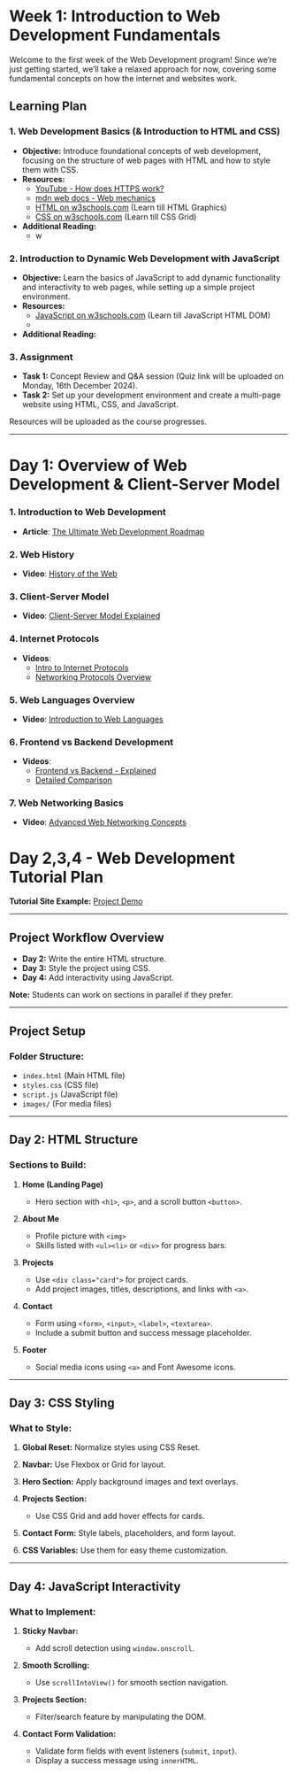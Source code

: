 # Week 1: Introduction to Web Development Fundamentals

Welcome to the first week of the Web Development program! Since we’re just getting started, we’ll take a relaxed approach for now, covering some fundamental concepts on how the internet and websites work.

## Learning Plan

### 1. Web Development Basics (& Introduction to HTML and CSS)

- **Objective:** Introduce foundational concepts of web development, focusing on the structure of web pages with HTML and how to style them with CSS.
- **Resources:**
  - [YouTube - How does HTTPS work?](https://www.youtube.com/watch?v=j9QmMEWmcfo)
  - [mdn web docs - Web mechanics](https://developer.mozilla.org/en-US/docs/Learn/Common_questions/Web_mechanics)
  - [HTML on w3schools.com](https://www.w3schools.com/html/default.asp) (Learn till HTML Graphics)
  - [CSS on w3schools.com](https://www.w3schools.com/css/default.asp) (Learn till CSS Grid)
- **Additional Reading:**
  - w

### 2. Introduction to Dynamic Web Development with JavaScript

- **Objective:** Learn the basics of JavaScript to add dynamic functionality and interactivity to web pages, while setting up a simple project environment.
- **Resources:**
  - [JavaScript on w3schools.com](https://www.w3schools.com/js/default.asp) (Learn till JavaScript HTML DOM)
  - 
- **Additional Reading:**

### 3. Assignment

- **Task 1:** Concept Review and Q&A session (Quiz link will be uploaded on Monday, 16th December 2024).
- **Task 2:** Set up your development environment and create a multi-page website using HTML, CSS, and JavaScript.

Resources will be uploaded as the course progresses.

---

# **Day 1: Overview of Web Development & Client-Server Model**  

### **1. Introduction to Web Development**  
- **Article**: [The Ultimate Web Development Roadmap](https://www.browserstack.com/guide/web-development-roadmap)  

### **2. Web History**  
- **Video**: [History of the Web](https://youtu.be/wlYjSThvtew?si=zBpjKf2WwSZ9ZsvA)  

### **3. Client-Server Model**  
- **Video**: [Client-Server Model Explained](https://youtu.be/L5BlpPU_muY?si=xOWBUEOaXY5V17AV)  

### **4. Internet Protocols**  
- **Videos**:  
  - [Intro to Internet Protocols](https://youtu.be/3NDhETVfrp0?si=nb_owwLTxb1YuhTD)  
  - [Networking Protocols Overview](https://youtu.be/P6SZLcGE4us?si=DzW5ooxpABO8LE2z)  

### **5. Web Languages Overview**  
- **Video**: [Introduction to Web Languages](https://youtu.be/5YDVJaItmaY?si=YrJ2RDYVtb8fFEF0)  

### **6. Frontend vs Backend Development**  
- **Videos**:  
  - [Frontend vs Backend - Explained](https://youtu.be/WG5ikvJ2TKA?si=xyraeDVVauTw4wg7)  
  - [Detailed Comparison](https://youtu.be/XBu54nfzxAQ?si=JsfA9hXfNyHAMpGd)  

### **7. Web Networking Basics**  
- **Video**: [Advanced Web Networking Concepts](https://youtu.be/2JYT5f2isg4?si=fbQDGIJF_bIyXuGs)  


# **Day 2,3,4 - Web Development Tutorial Plan**  

**Tutorial Site Example:** [Project Demo](https://delightful-longma-ac1459.netlify.app/)  

---

## **Project Workflow Overview**  

- **Day 2:** Write the entire HTML structure.  
- **Day 3:** Style the project using CSS.  
- **Day 4:** Add interactivity using JavaScript.  

**Note:** Students can work on sections in parallel if they prefer.  

---

## **Project Setup**  

### **Folder Structure:**  
- `index.html` (Main HTML file)  
- `styles.css` (CSS file)  
- `script.js` (JavaScript file)  
- `images/` (For media files)  

---

## **Day 2: HTML Structure**  

### **Sections to Build:**  

1. **Home (Landing Page)**  
   - Hero section with `<h1>`, `<p>`, and a scroll button `<button>`.  

2. **About Me**  
   - Profile picture with `<img>`  
   - Skills listed with `<ul><li>` or `<div>` for progress bars.  

3. **Projects**  
   - Use `<div class="card">` for project cards.  
   - Add project images, titles, descriptions, and links with `<a>`.  

4. **Contact**  
   - Form using `<form>`, `<input>`, `<label>`, `<textarea>`.  
   - Include a submit button and success message placeholder.  

5. **Footer**  
   - Social media icons using `<a>` and Font Awesome icons.  

---

## **Day 3: CSS Styling**  

### **What to Style:**  

1. **Global Reset:** Normalize styles using CSS Reset.  

2. **Navbar:** Use Flexbox or Grid for layout.  

3. **Hero Section:** Apply background images and text overlays.  

4. **Projects Section:**  
   - Use CSS Grid and add hover effects for cards.  

5. **Contact Form:** Style labels, placeholders, and form layout.  

6. **CSS Variables:** Use them for easy theme customization.  

---

## **Day 4: JavaScript Interactivity**  

### **What to Implement:**  

1. **Sticky Navbar:**  
   - Add scroll detection using `window.onscroll`.  

2. **Smooth Scrolling:**  
   - Use `scrollIntoView()` for smooth section navigation.  

3. **Projects Section:**  
   - Filter/search feature by manipulating the DOM.  

4. **Contact Form Validation:**  
   - Validate form fields with event listeners (`submit`, `input`).  
   - Display a success message using `innerHTML`.  
